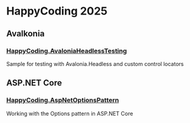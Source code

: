 # HappyCoding 2025
## Avalkonia
### [HappyCoding.AvaloniaHeadlessTesting](HappyCoding.AvaloniaHeadlessTesting)
Sample for testing with Avalonia.Headless and custom control locators

## ASP.NET Core
### [HappyCoding.AspNetOptionsPattern](HappyCoding.AspNetOptionsPattern)
Working with the Options pattern in ASP.NET Core